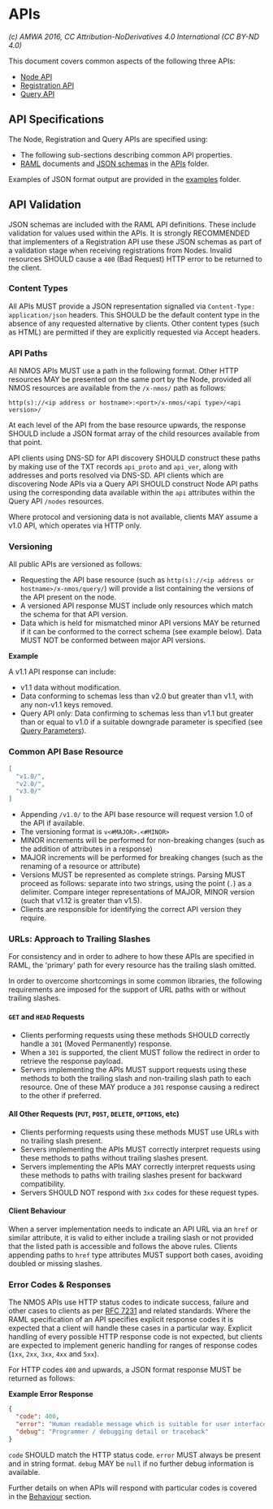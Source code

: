 # APIs

_(c) AMWA 2016, CC Attribution-NoDerivatives 4.0 International (CC BY-ND 4.0)_

This document covers common aspects of the following three APIs:

- [Node API](../APIs/NodeAPI.raml)
- [Registration API](../APIs/RegistrationAPI.raml)
- [Query API](../APIs/QueryAPI.raml)

## API Specifications

The Node, Registration and Query APIs are specified using:

- The following sub-sections describing common API properties.
- [RAML](http://raml.org/) documents and [JSON schemas](http://tools.ietf.org/html/draft-zyp-json-schema-04) in the [APIs](../APIs/) folder.

Examples of JSON format output are provided in the [examples](../examples/) folder.

## API Validation

JSON schemas are included with the RAML API definitions. These include validation for values used within the APIs. It is strongly RECOMMENDED that implementers of a Registration API use these JSON schemas as part of a validation stage when receiving registrations from Nodes. Invalid resources SHOULD cause a `400` (Bad Request) HTTP error to be returned to the client.

### Content Types

All APIs MUST provide a JSON representation signalled via `Content-Type: application/json` headers. This SHOULD be the default content type in the absence of any requested alternative by clients. Other content types (such as HTML) are permitted if they are explicitly requested via Accept headers.

### API Paths

All NMOS APIs MUST use a path in the following format. Other HTTP resources MAY be presented on the same port by the Node, provided all NMOS resources are available from the `/x-nmos/` path as follows:

```
http(s)://<ip address or hostname>:<port>/x-nmos/<api type>/<api version>/
```

At each level of the API from the base resource upwards, the response SHOULD include a JSON format array of the child resources available from that point.

API clients using DNS-SD for API discovery SHOULD construct these paths by making use of the TXT records `api_proto` and `api_ver`, along with addresses and ports resolved via DNS-SD. API clients which are discovering Node APIs via a Query API SHOULD construct Node API paths using the corresponding data available within the `api` attributes within the Query API `/nodes` resources.

Where protocol and versioning data is not available, clients MAY assume a v1.0 API, which operates via HTTP only.

### Versioning

All public APIs are versioned as follows:

- Requesting the API base resource (such as `http(s)://<ip address or hostname>/x-nmos/query/`) will provide a list containing the versions of the API present on the node.
- A versioned API response MUST include only resources which match the schema for that API version.
- Data which is held for mismatched minor API versions MAY be returned if it can be conformed to the correct schema (see example below). Data MUST NOT be conformed between major API versions.

**Example**

A v1.1 API response can include:

- v1.1 data without modification.
- Data conforming to schemas less than v2.0 but greater than v1.1, with any non-v1.1 keys removed.
- Query API only: Data confirming to schemas less than v1.1 but greater than or equal to v1.0 if a suitable downgrade parameter is specified (see [Query Parameters](2.5.%20APIs%20-%20Query%20Parameters.md)).

### Common API Base Resource

```json
[
  "v1.0/",
  "v2.0/",
  "v3.0/"
]
```

- Appending `/v1.0/` to the API base resource will request version 1.0 of the API if available.
- The versioning format is `v<#MAJOR>.<#MINOR>`
- MINOR increments will be performed for non-breaking changes (such as the addition of attributes in a response)
- MAJOR increments will be performed for breaking changes (such as the renaming of a resource or attribute)
- Versions MUST be represented as complete strings. Parsing MUST proceed as follows: separate into two strings, using the point (`.`) as a delimiter. Compare integer representations of MAJOR, MINOR version (such that v1.12 is greater than v1.5).
- Clients are responsible for identifying the correct API version they require.

### URLs: Approach to Trailing Slashes

For consistency and in order to adhere to how these APIs are specified in RAML, the 'primary' path for every resource has the trailing slash omitted.

In order to overcome shortcomings in some common libraries, the following requirements are imposed for the support of URL paths with or without trailing slashes.

#### `GET` and `HEAD` Requests

- Clients performing requests using these methods SHOULD correctly handle a `301` (Moved Permanently) response.
- When a `301` is supported, the client MUST follow the redirect in order to retrieve the response payload.
- Servers implementing the APIs MUST support requests using these methods to both the trailing slash and non-trailing slash path to each resource. One of these MAY produce a `301` response causing a redirect to the other if preferred.

#### All Other Requests (`PUT`, `POST`, `DELETE`, `OPTIONS`, etc)

- Clients performing requests using these methods MUST use URLs with no trailing slash present.
- Servers implementing the APIs MUST correctly interpret requests using these methods to paths without trailing slashes present.
- Servers implementing the APIs MAY correctly interpret requests using these methods to paths with trailing slashes present for backward compatibility.
- Servers SHOULD NOT respond with `3xx` codes for these request types.

#### Client Behaviour

When a server implementation needs to indicate an API URL via an `href` or similar attribute, it is valid to either include a trailing slash or not provided that the listed path is accessible and follows the above rules. Clients appending paths to `href` type attributes MUST support both cases, avoiding doubled or missing slashes.

### Error Codes & Responses

The NMOS APIs use HTTP status codes to indicate success, failure and other cases to clients as per [RFC 7231](https://tools.ietf.org/html/rfc7231) and related standards. Where the RAML specification of an API specifies explicit response codes it is expected that a client will handle these cases in a particular way. Explicit handling of every possible HTTP response code is not expected, but clients are expected to implement generic handling for ranges of response codes (`1xx`, `2xx`, `3xx`, `4xx` and `5xx`).

For HTTP codes `400` and upwards, a JSON format response MUST be returned as follows:

**Example Error Response**

```json
{
  "code": 400,
  "error": "Human readable message which is suitable for user interface display, and helpful to the user",
  "debug": "Programmer / debugging detail or traceback"
}
```

`code` SHOULD match the HTTP status code. `error` MUST always be present and in string format. `debug` MAY be `null` if no further debug information is available.

Further details on when APIs will respond with particular codes is covered in the [Behaviour](4.0.%20Behaviour.md) section.
